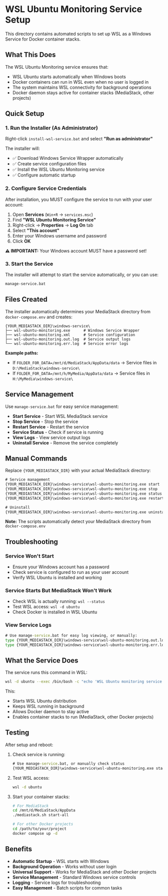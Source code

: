 # WSL Ubuntu Monitoring Service Setup

This directory contains automated scripts to set up WSL as a Windows Service for Docker container stacks.

## What This Does

The WSL Ubuntu Monitoring service ensures that:
- WSL Ubuntu starts automatically when Windows boots
- Docker containers can run in WSL even when no user is logged in
- The system maintains WSL connectivity for background operations
- Docker daemon stays active for container stacks (MediaStack, other projects)

## Quick Setup

### 1. Run the Installer (As Administrator)

Right-click `install-wsl-service.bat` and select **"Run as administrator"**

The installer will:
- ✅ Download Windows Service Wrapper automatically
- ✅ Create service configuration files  
- ✅ Install the WSL Ubuntu Monitoring service
- ✅ Configure automatic startup

### 2. Configure Service Credentials

After installation, you MUST configure the service to run with your user account:

1. Open **Services** (`Win+R` → `services.msc`)
2. Find **"WSL Ubuntu Monitoring Service"**
3. Right-click → **Properties** → **Log On** tab
4. Select **"This account"** 
5. Enter your Windows username and password
6. Click **OK**

**⚠️ IMPORTANT:** Your Windows account MUST have a password set!

### 3. Start the Service

The installer will attempt to start the service automatically, or you can use:
```cmd
manage-service.bat
```

## Files Created

The installer automatically determines your MediaStack directory from `docker-compose.env` and creates:

```
{YOUR_MEDIASTACK_DIR}\windows-service\
├── wsl-ubuntu-monitoring.exe      # Windows Service Wrapper
├── wsl-ubuntu-monitoring.xml      # Service configuration  
├── wsl-ubuntu-monitoring.out.log  # Service output logs
└── wsl-ubuntu-monitoring.err.log  # Service error logs
```

**Example paths:**
- If `FOLDER_FOR_DATA=/mnt/d/MediaStack/AppData/data` → Service files in `D:\MediaStack\windows-service\`
- If `FOLDER_FOR_DATA=/mnt/h/MyMedia/AppData/data` → Service files in `H:\MyMedia\windows-service\`

## Service Management

Use `manage-service.bat` for easy service management:

- **Start Service** - Start WSL MediaStack service
- **Stop Service** - Stop the service
- **Restart Service** - Restart the service  
- **Service Status** - Check if service is running
- **View Logs** - View service output logs
- **Uninstall Service** - Remove the service completely

## Manual Commands

Replace `{YOUR_MEDIASTACK_DIR}` with your actual MediaStack directory:

```cmd
# Service management
{YOUR_MEDIASTACK_DIR}\windows-service\wsl-ubuntu-monitoring.exe start
{YOUR_MEDIASTACK_DIR}\windows-service\wsl-ubuntu-monitoring.exe stop  
{YOUR_MEDIASTACK_DIR}\windows-service\wsl-ubuntu-monitoring.exe status
{YOUR_MEDIASTACK_DIR}\windows-service\wsl-ubuntu-monitoring.exe restart

# Uninstall
{YOUR_MEDIASTACK_DIR}\windows-service\wsl-ubuntu-monitoring.exe uninstall
```

**Note:** The scripts automatically detect your MediaStack directory from `docker-compose.env`

## Troubleshooting

### Service Won't Start
- Ensure your Windows account has a password
- Check service is configured to run as your user account
- Verify WSL Ubuntu is installed and working

### Service Starts But MediaStack Won't Work
- Check WSL is actually running: `wsl --status`
- Test WSL access: `wsl -d ubuntu`
- Check Docker is installed in WSL Ubuntu

### View Service Logs
```cmd
# Use manage-service.bat for easy log viewing, or manually:
type {YOUR_MEDIASTACK_DIR}\windows-service\wsl-ubuntu-monitoring.out.log
type {YOUR_MEDIASTACK_DIR}\windows-service\wsl-ubuntu-monitoring.err.log
```

## What the Service Does

The service runs this command in WSL:
```bash
wsl -d ubuntu --exec /bin/bash -c "echo 'WSL Ubuntu monitoring service started' && while true; do sleep 30; done"
```

This:
- Starts WSL Ubuntu distribution
- Keeps WSL running in background
- Allows Docker daemon to stay active
- Enables container stacks to run (MediaStack, other Docker projects)

## Testing

After setup and reboot:

1. Check service is running:
   ```cmd
   # Use manage-service.bat, or manually check status
   {YOUR_MEDIASTACK_DIR}\windows-service\wsl-ubuntu-monitoring.exe status
   ```

2. Test WSL access:
   ```cmd
   wsl -d ubuntu
   ```

3. Start your container stacks:
   ```bash
   # For MediaStack
   cd /mnt/d/MediaStack/AppData
   ./mediastack.sh start-all
   
   # For other Docker projects
   cd /path/to/your/project
   docker compose up -d
   ```

## Benefits

- **Automatic Startup** - WSL starts with Windows
- **Background Operation** - Works without user login
- **Universal Support** - Works for MediaStack and other Docker projects
- **Service Management** - Standard Windows service controls
- **Logging** - Service logs for troubleshooting
- **Easy Management** - Batch scripts for common tasks
